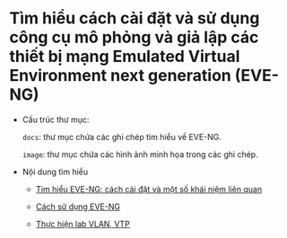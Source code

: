 # Tìm hiểu cách cài đặt và sử dụng công cụ mô phỏng và giả lập các thiết bị mạng Emulated Virtual Environment next generation (EVE-NG)

- Cấu trúc thư mục: 

	`docs`: thư mục chứa các ghi chép tìm hiểu về EVE-NG.

	`image`: thư mục chứa các hình ảnh minh họa trong các ghi chép. 

- Nội dung tìm hiểu

	- [Tìm  hiểu EVE-NG: cách cài đặt và một số khái niệm liên quan](./docs/1.Tim_hieu_EVE-NG.md)

	- [Cách sử dụng EVE-NG](./docs/3.Su_dung_EVE-NG.md)
	
	- [Thực hiện lab VLAN, VTP](./docs/2.Lab_VLAN_VTP.md)
	